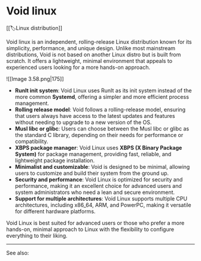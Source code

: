 
# Void linux

[[🏷️Linux distribution]]

Void linux is an independent, rolling-release Linux distribution known for its simplicity, performance, and unique design. Unlike most mainstream distributions, Void is not based on another Linux distro but is built from scratch. It offers a lightweight, minimal environment that appeals to experienced users looking for a more hands-on approach.

![[Image 3.58.png|175]]

- **RunIt init system**: Void Linux uses RunIt as its init system instead of the more common **Systemd**, offering a simpler and more efficient process management.
- **Rolling release model**: Void follows a rolling-release model, ensuring that users always have access to the latest updates and features without needing to upgrade to a new version of the OS.
- **Musl libc or glibc**: Users can choose between the Musl libc or glibc as the standard C library, depending on their needs for performance or compatibility.
- **XBPS package manager**: Void Linux uses **XBPS (X Binary Package System)** for package management, providing fast, reliable, and lightweight package installation.
- **Minimalist and customizable**: Void is designed to be minimal, allowing users to customize and build their system from the ground up.
- **Security and performance**: Void Linux is optimized for security and performance, making it an excellent choice for advanced users and system administrators who need a lean and secure environment.
- **Support for multiple architectures**: Void Linux supports multiple CPU architectures, including x86_64, ARM, and PowerPC, making it versatile for different hardware platforms.

Void Linux is best suited for advanced users or those who prefer a more hands-on, minimal approach to Linux with the flexibility to configure everything to their liking.

---

See also: